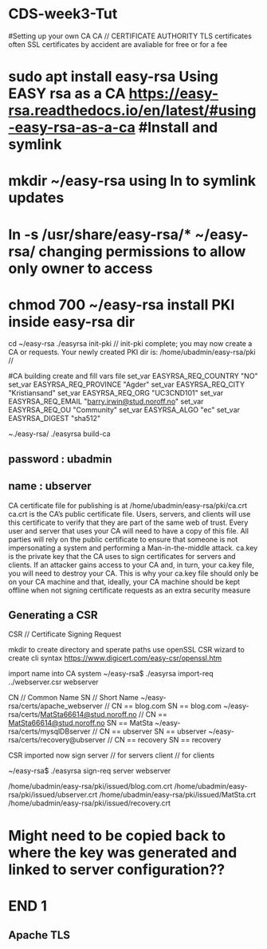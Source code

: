 # CDS-week3-Tut

#Setting up your own CA
CA // CERTIFICATE AUTHORITY 
TLS certificates often SSL certificates by accident are avaliable for free or for a fee

sudo apt install easy-rsa
Using EASY rsa as a CA
https://easy-rsa.readthedocs.io/en/latest/#using-easy-rsa-as-a-ca
#Install and symlink
==
mkdir ~/easy-rsa
using ln to symlink updates
==
ln -s /usr/share/easy-rsa/* ~/easy-rsa/
changing permissions to allow only owner to access
==
chmod 700 ~/easy-rsa
install PKI inside easy-rsa dir
==
cd ~/easy-rsa
./easyrsa init-pki
//
init-pki complete; you may now create a CA or requests.
Your newly created PKI dir is: /home/ubadmin/easy-rsa/pki
//

#CA building
create and fill vars file
set_var EASYRSA_REQ_COUNTRY "NO"
set_var EASYRSA_REQ_PROVINCE "Agder"
set_var EASYRSA_REQ_CITY "Kristiansand"
set_var EASYRSA_REQ_ORG "UC3CND101"
set_var EASYRSA_REQ_EMAIL "barry.irwin@stud.noroff.no"
set_var EASYRSA_REQ_OU "Community"
set_var EASYRSA_ALGO "ec"
set_var EASYRSA_DIGEST "sha512"

~./easy-rsa/ ./easyrsa build-ca
## password : ubadmin
## name : ubserver
CA certificate file for publishing is at /home/ubadmin/easy-rsa/pki/ca.crt
ca.crt is the CA’s public certificate file. Users, servers, and clients will use this certificate to verify that they
are part of the same web of trust. Every user and server that uses your CA will need to have a copy of this
file. All parties will rely on the public certificate to ensure that someone is not impersonating a system and
performing a Man-in-the-middle attack.
ca.key is the private key that the CA uses to sign certificates for servers and clients. If an attacker gains
access to your CA and, in turn, your ca.key file, you will need to destroy your CA. This is why your ca.key
file should only be on your CA machine and that, ideally, your CA machine should be kept offline when not
signing certificate requests as an extra security measure

## Generating a CSR
CSR // Certificate Signing Request

mkdir to create directory and sperate paths
use openSSL CSR wizard to create cli syntax
https://www.digicert.com/easy-csr/openssl.htm

import name into CA system
~/easy-rsa$ ./easyrsa import-req ../webserver.csr webserver

CN // Common Name
SN // Short Name
~/easy-rsa/certs/apache_webserver // CN == blog.com SN == blog.com
~/easy-rsa/certs/MatSta66614@stud.noroff.no // CN == MatSta66614@stud.noroff.no SN == MatSta
~/easy-rsa/certs/mysqlDBserver // CN == ubserver SN == ubserver
~/easy-rsa/certs/recovery@ubserver // CN == recovery SN == recovery

CSR imported now sign
server // for servers
client // for clients

~/easy-rsa$ ./easyrsa sign-req server webserver

/home/ubadmin/easy-rsa/pki/issued/blog.com.crt
/home/ubadmin/easy-rsa/pki/issued/ubserver.crt
/home/ubadmin/easy-rsa/pki/issued/MatSta.crt
/home/ubadmin/easy-rsa/pki/issued/recovery.crt
# Might need to be copied back to where the key was generated and linked to server configuration??
# END 1

## Apache TLS

